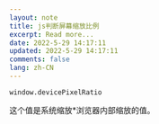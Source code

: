 ```yaml
---
layout: note
title: js判断屏幕缩放比例
excerpt: Read more...
date: 2022-5-29 14:17:11
updated: 2022-5-29 14:17:11
comments: false
lang: zh-CN
---
```


`window.devicePixelRatio`

这个值是系统缩放*浏览器内部缩放的值。
  